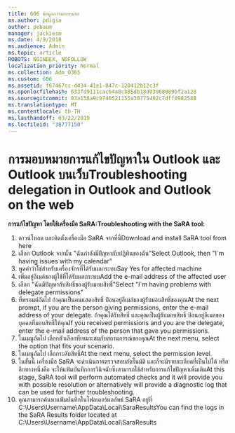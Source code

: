 ```yaml
---
title: 606 ข้อมูลการมอบหมาย
ms.author: pdigia
author: pebaum
manager: jackiesm
ms.date: 4/9/2018
ms.audience: Admin
ms.topic: article
ROBOTS: NOINDEX, NOFOLLOW
localization_priority: Normal
ms.collection: Adm_O365
ms.custom: 606
ms.assetid: f67467cc-d434-41e1-847c-120412b12c3f
ms.openlocfilehash: 633fd9111cac64a8cb85db18d03968089bf2a128
ms.sourcegitcommit: 03a156a9c9740521155a30775492c7dff0982588
ms.translationtype: MT
ms.contentlocale: th-TH
ms.lasthandoff: 03/22/2019
ms.locfileid: "30777150"
---
```

# <a name="troubleshooting-delegation-in-outlook-and-outlook-on-the-web"></a><span data-ttu-id="093d9-102">การมอบหมายการแก้ไขปัญหาใน Outlook และ Outlook บนเว็บ</span><span class="sxs-lookup"><span data-stu-id="093d9-102">Troubleshooting delegation in Outlook and Outlook on the web</span></span>

<span data-ttu-id="093d9-103">**การแก้ไขปัญหา โดยใช้เครื่องมือ SaRA:**</span><span class="sxs-lookup"><span data-stu-id="093d9-103">**Troubleshooting with the SaRA tool:**</span></span>

1. <span data-ttu-id="093d9-104">ดาวน์โหลด และติดตั้งเครื่องมือ SaRA จากที่นี่</span><span class="sxs-lookup"><span data-stu-id="093d9-104">Download and install SaRA tool from here</span></span>
1. <span data-ttu-id="093d9-105">เลือก Outlook จากนั้น "ฉันกำลังมีปัญหากับปฏิทินของฉัน"</span><span class="sxs-lookup"><span data-stu-id="093d9-105">Select Outlook, then "I\`m having issues with my calendar"</span></span>
1. <span data-ttu-id="093d9-106">พูดคำว่าใช่สำหรับเครื่องจักรที่ได้รับผลกระทบ</span><span class="sxs-lookup"><span data-stu-id="093d9-106">Say Yes for affected machine</span></span>
1. <span data-ttu-id="093d9-107">เพิ่มอยู่อีเมล์ของผู้ใช้ที่ได้รับผลกระทบ</span><span class="sxs-lookup"><span data-stu-id="093d9-107">Add the e-mail address of the affected user</span></span>
1. <span data-ttu-id="093d9-108">เลือก "ฉันมีปัญหากับสิทธิ์ของผู้รับมอบสิทธิ์"</span><span class="sxs-lookup"><span data-stu-id="093d9-108">Select "I\`m having problems with delegate permissions"</span></span>
1. <span data-ttu-id="093d9-109">ที่พรอมต์ถัดไป ถ้าคุณเป็นคนแสดงสิทธิ์ ป้อนอยู่อีเมล์ของผู้รับมอบสิทธิ์ของคุณ</span><span class="sxs-lookup"><span data-stu-id="093d9-109">At the next prompt, if you are the person giving permissions, enter the e-mail address of your delegate.</span></span> <span data-ttu-id="093d9-110">ถ้าคุณได้รับสิทธิ์ และคุณเป็นผู้รับมอบสิทธิ์ ป้อนอยู่อีเมลของบุคคลที่มอบสิทธิ์ให้คุณ</span><span class="sxs-lookup"><span data-stu-id="093d9-110">If you received permissions and you are the delegate, enter the e-mail address of the person that gave you permissions.</span></span>
1. <span data-ttu-id="093d9-111">ในเมนูถัดไป เลือกตัวเลือกที่เหมาะสมกับสถานการณ์ของคุณ</span><span class="sxs-lookup"><span data-stu-id="093d9-111">At the next menu, select the option that fits your scenario.</span></span> 
1. <span data-ttu-id="093d9-112">ในเมนูถัดไป เลือกระดับสิทธิ์</span><span class="sxs-lookup"><span data-stu-id="093d9-112">At the next menu, select the permission level.</span></span>
1. <span data-ttu-id="093d9-113">ในขั้นนี้ เครื่องมือ SaRA จะดำเนินการตรวจสอบอัตโนมัติ และก็จะมีรายละเอียดที่เป็นไปได้ หรืออีกทางหนึ่งคือ จะให้แฟ้มบันทึกการวินิจฉัยซึ่งสามารถใช้สำหรับการแก้ไขปัญหาเพิ่มเติม</span><span class="sxs-lookup"><span data-stu-id="093d9-113">At this stage, SaRA tool will perform automated checks and it will provide you with possible resolution or alternatively will provide a diagnostic log that can be used for further troubleshooting.</span></span>
1. <span data-ttu-id="093d9-114">คุณสามารถค้นหาแฟ้มบันทึกในโฟลเดอร์ผลลัพธ์ SaRA อยู่ที่ C:\Users\Username\AppData\Local\SaraResults</span><span class="sxs-lookup"><span data-stu-id="093d9-114">You can find the logs in the SaRA Results folder located at C:\Users\Username\AppData\Local\SaraResults</span></span>